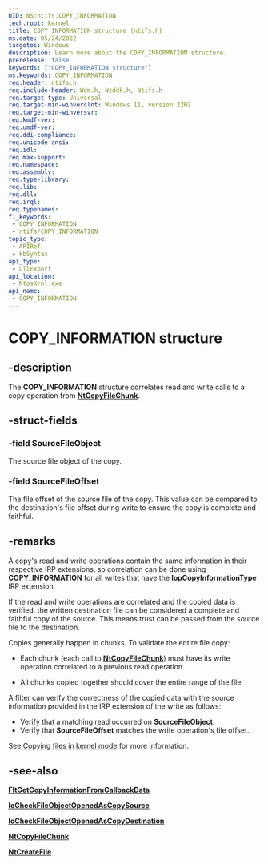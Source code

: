 ```yaml
---
UID: NS:ntifs.COPY_INFORMATION
tech.root: kernel
title: COPY_INFORMATION structure (ntifs.h)
ms.date: 05/24/2022
targetos: Windows
description: Learn more about the COPY_INFORMATION structure.
prerelease: false
keywords: ["COPY_INFORMATION structure"]
ms.keywords: COPY_INFORMATION
req.header: ntifs.h
req.include-header: Wdm.h, Ntddk.h, Ntifs.h
req.target-type: Universal
req.target-min-winverclnt: Windows 11, version 22H2
req.target-min-winversvr: 
req.kmdf-ver: 
req.umdf-ver: 
req.ddi-compliance:
req.unicode-ansi: 
req.idl: 
req.max-support: 
req.namespace: 
req.assembly: 
req.type-library: 
req.lib:
req.dll:
req.irql:
req.typenames: 
f1_keywords:
 - COPY_INFORMATION
 - ntifs/COPY_INFORMATION
topic_type:
 - APIRef
 - kbSyntax
api_type:
 - DllExport
api_location:
 - NtosKrnl.exe
api_name:
 - COPY_INFORMATION
---
```


# COPY_INFORMATION structure

## -description

The **COPY_INFORMATION** structure correlates read and write calls to a copy operation from [**NtCopyFileChunk**](nf-ntifs-ntcopyfilechunk.md).

## -struct-fields

### -field SourceFileObject

The source file object of the copy.

### -field SourceFileOffset

The file offset of the source file of the copy. This value can be compared to the destination's file offset during write to ensure the copy is complete and faithful.

## -remarks

A copy's read and write operations contain the same information in their respective IRP extensions, so correlation can be done using **COPY_INFORMATION** for all writes that have the **IopCopyInformationType** IRP extension.

If the read and write operations are correlated and the copied data is verified, the written destination file can be considered a complete and faithful copy of the source. This means trust can be passed from the source file to the destination.

Copies generally happen in chunks. To validate the entire file copy:

* Each chunk (each call to [**NtCopyFileChunk**](nf-ntifs-ntcopyfilechunk.md)) must have its write operation correlated to a previous read operation.

* All chunks copied together should cover the entire range of the file.

A filter can verify the correctness of the copied data with the source information provided in the IRP extension of the write as follows:

* Verify that a matching read occurred on **SourceFileObject**.
* Verify that **SourceFileOffset** matches the write operation's file offset.

See [Copying files in kernel mode](km-file-copy.md) for more information.

## -see-also

[**FltGetCopyInformationFromCallbackData**](nf-fltkernel-fltgetcopyinformationfromcallbackdata.md)

[**IoCheckFileObjectOpenedAsCopySource**](nf-ntifs-iocheckfileobjectopenedascopysource.md)

[**IoCheckFileObjectOpenedAsCopyDestination**](nf-ntifs-iocheckfileobjectopenedascopydestination.md)

[**NtCopyFileChunk**](nf-ntifs-ntcopyfilechunk.md)

[**NtCreateFile**](/windows-hardware/drivers/ddi/ntifs/nf-ntifs-ntcreatefile)
